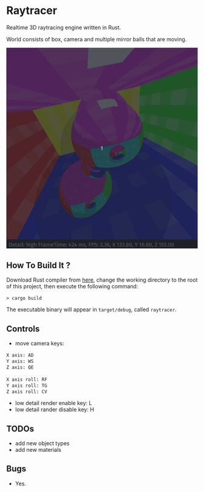 # Raytracer

Realtime 3D raytracing engine written in Rust.

World consists of box, camera and multiple mirror balls that are moving.

<img alt="Description" src="https://github.com/PavelVavruska/raytracer/blob/master/raytracer_peek_20240629.gif">

## How To Build It ?

Download Rust compiler from [here](https://www.rust-lang.org/en-US/), change the working directory to the root of this project, then execute the following command:

```
> cargo build
```

The executable binary will appear in `target/debug`, called `raytracer`.

## Controls

- move camera keys: 

```
X axis: AD
Y axis: WS
Z axis: QE

X axis roll: RF
Y axis roll: TG
Z axis roll: CV
```
- low detail render enable key: L
- low detail rander disable key: H

## TODOs

- add new object types
- add new materials

## Bugs

- Yes.
